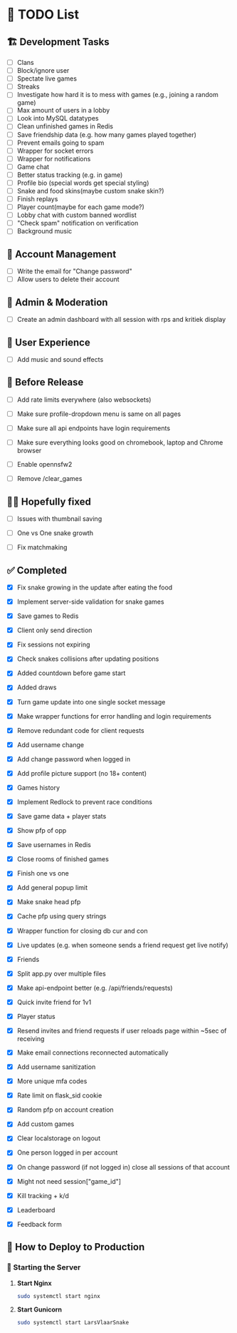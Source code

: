 # 📝 TODO List

## 🏗️ Development Tasks  
- [ ] Clans
- [ ] Block/ignore user
- [ ] Spectate live games
- [ ] Streaks
- [ ] Investigate how hard it is to mess with games (e.g., joining a random game)
- [ ] Max amount of users in a lobby
- [ ] Look into MySQL datatypes
- [ ] Clean unfinished games in Redis
- [ ] Save friendship data (e.g. how many games played together)
- [ ] Prevent emails going to spam
- [ ] Wrapper for socket errors
- [ ] Wrapper for notifications
- [ ] Game chat
- [ ] Better status tracking (e.g. in game)
- [ ] Profile bio (special words get special styling)
- [ ] Snake and food skins(maybe custom snake skin?)
- [ ] Finish replays
- [ ] Player count(maybe for each game mode?)
- [ ] Lobby chat with custom banned wordlist
- [ ] "Check spam" notification on verification
- [ ] Background music

## 🔐 Account Management  
- [ ] Write the email for "Change password"  
- [ ] Allow users to delete their account  

## 🔧 Admin & Moderation  
- [ ] Create an admin dashboard with all session with rps and kritiek display

## 🎵 User Experience  
- [ ] Add music and sound effects

## 🐒 Before Release
- [ ] Add rate limits everywhere (also websockets)
- [ ] Make sure profile-dropdown menu is same on all pages
- [ ] Make sure all api endpoints have login requirements
- [ ] Make sure everything looks good on chromebook, laptop and Chrome browser
- [ ] Enable opennsfw2
- [ ] Remove /clear_games


## 🫃🏿 Hopefully fixed
- [ ] Issues with thumbnail saving
- [ ] One vs One snake growth
- [ ] Fix matchmaking


## ✅ Completed  
- [x] Fix snake growing in the update after eating the food  
- [x] Implement server-side validation for snake games
- [x] Save games to Redis
- [x] Client only send direction
- [x] Fix sessions not expiring
- [x] Check snakes collisions after updating positions
- [x] Added countdown before game start
- [x] Added draws
- [x] Turn game update into one single socket message
- [x] Make wrapper functions for error handling and login requirements
- [x] Remove redundant code for client requests
- [x] Add username change
- [x] Add change password when logged in
- [x] Add profile picture support (no 18+ content)
- [x] Games history
- [x] Implement Redlock to prevent race conditions
- [x] Save game data + player stats
- [x] Show pfp of opp
- [x] Save usernames in Redis
- [x] Close rooms of finished games
- [x] Finish one vs one
- [x] Add general popup limit
- [x] Make snake head pfp
- [x] Cache pfp using query strings
- [x] Wrapper function for closing db cur and con
- [x] Live updates (e.g. when someone sends a friend request get live notify)
- [x] Friends
- [x] Split app.py over multiple files
- [x] Make api-endpoint better (e.g. /api/friends/requests)
- [x] Quick invite friend for 1v1
- [x] Player status
- [x] Resend invites and friend requests if user reloads page within ~5sec of receiving
- [x] Make email connections reconnected automatically
- [x] Add username sanitization
- [x] More unique mfa codes
- [x] Rate limit on flask_sid cookie
- [x] Random pfp on account creation
- [x] Add custom games
- [x] Clear localstorage on logout
- [x] One person logged in per account
- [x] On change password (if not logged in) close all sessions of that account
- [x] Might not need session["game_id"]
- [x] Kill tracking + k/d
- [x] Leaderboard
- [x] Feedback form


## 🚀 How to Deploy to Production

### 📌 Starting the Server

1. **Start Nginx**  
   ```sh
   sudo systemctl start nginx
   ```

2. **Start Gunicorn**  
   ```sh
   sudo systemctl start LarsVlaarSnake
   ```
   